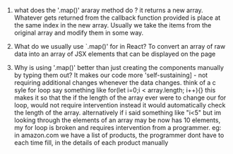 1. what does the '.map()' araray method do ?
it returns a new array. Whatever gets returned from the callback
function provided is place at the same index in the new array.
Usually we take the items from the original array and modify them
in some way.

2. What do we usually use `.map()' for in React?
To convert an array of raw data into an array of JSX elements
that can be displayed on the page

3. Why is using '.map()' better than just creating the components
manually by typing them out?
It makes our code more 'self-sustaining] - not requiring
additional changes whenever the data changes.
think of a c syle for loop say something like for(let i=0;i < array.length; i++){}
this makes it so that the if the length of the array ever were to change our for loop,
would not require intervention instead it would automatically check the length of the array.
alternatively if i said something like "i<5" but im looking through the elements of an array
may be now has 10 elements, my for loop is broken and requires intervention from a programmer.
eg: in amazon.com we have a list of products, the programmer dont have to each time fill,
in the details of each product manually